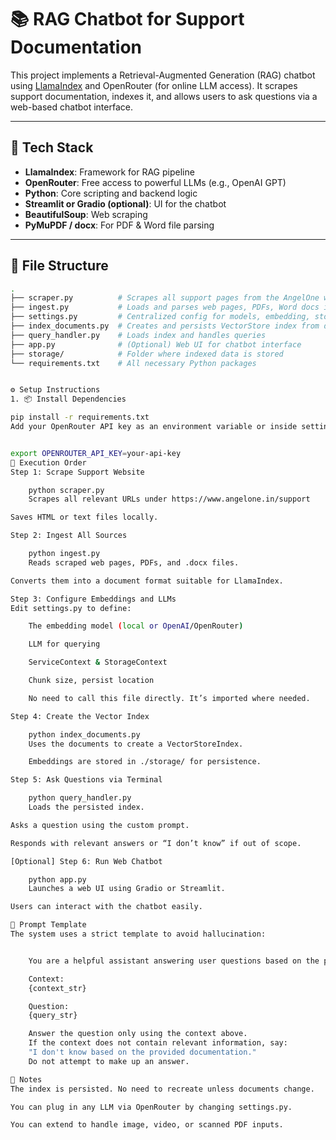 # 📚 RAG Chatbot for Support Documentation

This project implements a Retrieval-Augmented Generation (RAG) chatbot using [LlamaIndex](https://www.llamaindex.ai/) and OpenRouter (for online LLM access). It scrapes support documentation, indexes it, and allows users to ask questions via a web-based chatbot interface.

---

## 🔧 Tech Stack

- **LlamaIndex**: Framework for RAG pipeline
- **OpenRouter**: Free access to powerful LLMs (e.g., OpenAI GPT)
- **Python**: Core scripting and backend logic
- **Streamlit or Gradio (optional)**: UI for the chatbot
- **BeautifulSoup**: Web scraping
- **PyMuPDF / docx**: For PDF & Word file parsing

---

## 📁 File Structure

```bash
.
├── scraper.py          # Scrapes all support pages from the AngelOne website
├── ingest.py           # Loads and parses web pages, PDFs, Word docs into documents
├── settings.py         # Centralized config for models, embedding, storage
├── index_documents.py  # Creates and persists VectorStore index from documents
├── query_handler.py    # Loads index and handles queries
├── app.py              # (Optional) Web UI for chatbot interface
├── storage/            # Folder where indexed data is stored
└── requirements.txt    # All necessary Python packages


⚙️ Setup Instructions
1. 📦 Install Dependencies

pip install -r requirements.txt
Add your OpenRouter API key as an environment variable or inside settings.py:


export OPENROUTER_API_KEY=your-api-key
🚀 Execution Order
Step 1: Scrape Support Website

    python scraper.py
    Scrapes all relevant URLs under https://www.angelone.in/support

Saves HTML or text files locally.

Step 2: Ingest All Sources

    python ingest.py
    Reads scraped web pages, PDFs, and .docx files.

Converts them into a document format suitable for LlamaIndex.

Step 3: Configure Embeddings and LLMs
Edit settings.py to define:

    The embedding model (local or OpenAI/OpenRouter)

    LLM for querying

    ServiceContext & StorageContext

    Chunk size, persist location

    No need to call this file directly. It’s imported where needed.

Step 4: Create the Vector Index

    python index_documents.py
    Uses the documents to create a VectorStoreIndex.

    Embeddings are stored in ./storage/ for persistence.

Step 5: Ask Questions via Terminal

    python query_handler.py
    Loads the persisted index.

Asks a question using the custom prompt.

Responds with relevant answers or “I don’t know” if out of scope.

[Optional] Step 6: Run Web Chatbot

    python app.py
    Launches a web UI using Gradio or Streamlit.

Users can interact with the chatbot easily.

💬 Prompt Template
The system uses a strict template to avoid hallucination:


    You are a helpful assistant answering user questions based on the provided context.

    Context:
    {context_str}

    Question:
    {query_str}

    Answer the question only using the context above.
    If the context does not contain relevant information, say:
    "I don't know based on the provided documentation."
    Do not attempt to make up an answer.

📌 Notes
The index is persisted. No need to recreate unless documents change.

You can plug in any LLM via OpenRouter by changing settings.py.

You can extend to handle image, video, or scanned PDF inputs.